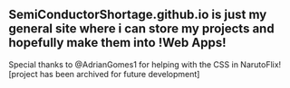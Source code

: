 ## SemiConductorShortage.github.io is just my general site where i can store my projects and hopefully make them into !Web Apps!
Special thanks to @AdrianGomes1 for helping with the CSS in NarutoFlix! [project has been archived for future development]

